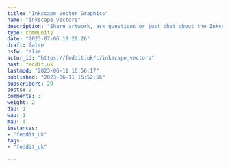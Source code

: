 ```yaml
---
title: "Inkscape Vector Graphics" 
name: "inkscape_vectors"
description: "Share artwork, ask questions or just chat about the Inkscape Vector application or others too. Unofficial community. Keep it friendly."
type: community
date: "2023-07-06 18:29:26"
draft: false
nsfw: false
actor_id: "https://feddit.uk/c/inkscape_vectors"
host: feddit.uk
lastmod: "2023-06-11 16:56:17"
published: "2023-06-11 16:52:56"
subscribers: 29
posts: 2
comments: 3
weight: 2
dau: 1
wau: 1
mau: 4
instances:
- "feddit_uk"
tags: 
- "feddit_uk"

---
```

